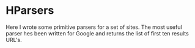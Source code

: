 # HParsers

Here I wrote some primitive parsers for a set of sites. The most useful parser hes been written for Google and returns the list of first ten results URL's.

